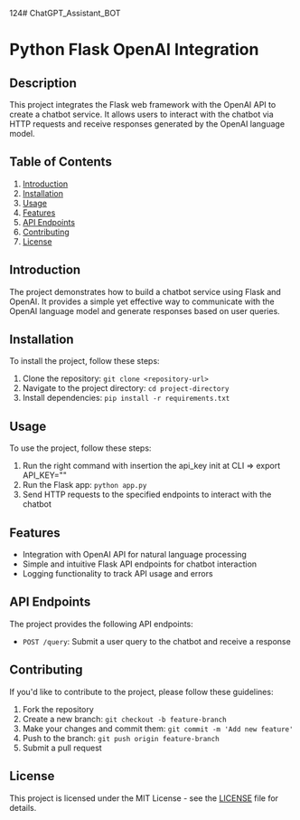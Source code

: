 124# ChatGPT_Assistant_BOT
# Python Flask OpenAI Integration

## Description

This project integrates the Flask web framework with the OpenAI API to create a chatbot service. It allows users to interact with the chatbot via HTTP requests and receive responses generated by the OpenAI language model.

## Table of Contents

1. [Introduction](#introduction)
2. [Installation](#installation)
3. [Usage](#usage)
4. [Features](#features)
5. [API Endpoints](#api-endpoints)
6. [Contributing](#contributing)
7. [License](#license)

## Introduction

The project demonstrates how to build a chatbot service using Flask and OpenAI. It provides a simple yet effective way to communicate with the OpenAI language model and generate responses based on user queries.

## Installation

To install the project, follow these steps:

1. Clone the repository: `git clone <repository-url>`
2. Navigate to the project directory: `cd project-directory`
3. Install dependencies: `pip install -r requirements.txt`

## Usage

To use the project, follow these steps:

1. Run the right command with insertion the api_key init at CLI  => export API_KEY=""
2. Run the Flask app: `python app.py`
3. Send HTTP requests to the specified endpoints to interact with the chatbot

## Features

- Integration with OpenAI API for natural language processing
- Simple and intuitive Flask API endpoints for chatbot interaction
- Logging functionality to track API usage and errors

## API Endpoints

The project provides the following API endpoints:

- `POST /query`: Submit a user query to the chatbot and receive a response

## Contributing

If you'd like to contribute to the project, please follow these guidelines:

1. Fork the repository
2. Create a new branch: `git checkout -b feature-branch`
3. Make your changes and commit them: `git commit -m 'Add new feature'`
4. Push to the branch: `git push origin feature-branch`
5. Submit a pull request

## License

This project is licensed under the MIT License - see the [LICENSE](LICENSE) file for details.
